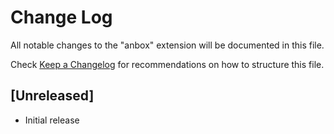 # Change Log

All notable changes to the "anbox" extension will be documented in this file.

Check [Keep a Changelog](http://keepachangelog.com/) for recommendations on how to structure this file.

## [Unreleased]

- Initial release